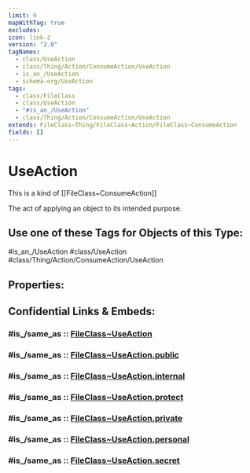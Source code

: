 ```yaml
---
limit: 9
mapWithTag: true
excludes: 
icon: link-2
version: "2.0"
tagNames:
  - class/UseAction
  - class/Thing/Action/ConsumeAction/UseAction
  - is_an_/UseAction
  - schema-org/UseAction
tags:
  - class/FileClass
  - class/UseAction
  - "#is_an_/UseAction"
  - class/Thing/Action/ConsumeAction/UseAction
extends: FileClass~Thing/FileClass~Action/FileClass~ConsumeAction
fields: []
---
```


# UseAction
This is a kind of [[FileClass~ConsumeAction]]

The act of applying an object to its intended purpose.


## Use one of these Tags for Objects of this Type:

#is_an_/UseAction
#class/UseAction
#class/Thing/Action/ConsumeAction/UseAction

## Properties:


## Confidential Links & Embeds: 

### #is_/same_as :: [FileClass~UseAction](/_Standards/fileClass/FileClass~Thing/FileClass~Action/FileClass~ConsumeAction/FileClass~UseAction.md) 

### #is_/same_as :: [FileClass~UseAction.public](/_public/fileClass/FileClass~Thing/FileClass~Action/FileClass~ConsumeAction/FileClass~UseAction.public.md) 

### #is_/same_as :: [FileClass~UseAction.internal](/_internal/fileClass/FileClass~Thing/FileClass~Action/FileClass~ConsumeAction/FileClass~UseAction.internal.md) 

### #is_/same_as :: [FileClass~UseAction.protect](/_protect/fileClass/FileClass~Thing/FileClass~Action/FileClass~ConsumeAction/FileClass~UseAction.protect.md) 

### #is_/same_as :: [FileClass~UseAction.private](/_private/fileClass/FileClass~Thing/FileClass~Action/FileClass~ConsumeAction/FileClass~UseAction.private.md) 

### #is_/same_as :: [FileClass~UseAction.personal](/_personal/fileClass/FileClass~Thing/FileClass~Action/FileClass~ConsumeAction/FileClass~UseAction.personal.md) 

### #is_/same_as :: [FileClass~UseAction.secret](/_secret/fileClass/FileClass~Thing/FileClass~Action/FileClass~ConsumeAction/FileClass~UseAction.secret.md)

